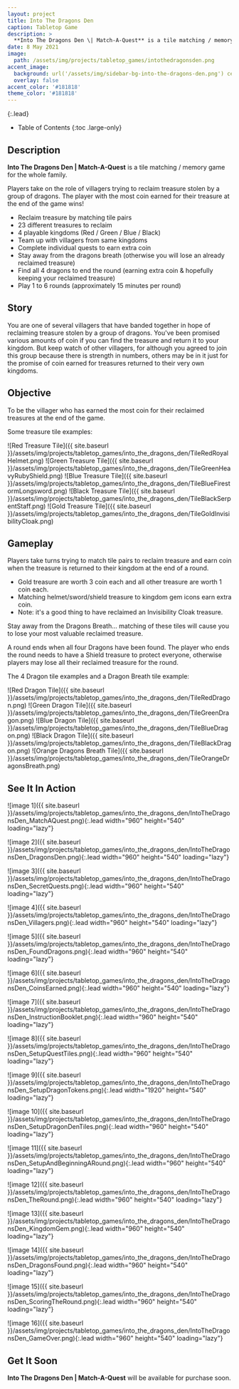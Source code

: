 ```yaml
---
layout: project
title: Into The Dragons Den
caption: Tabletop Game
description: >
  **Into The Dragons Den \| Match-A-Quest** is a tile matching / memory game about reclaiming treasure stolen by a group of dragons.
date: 8 May 2021
image: 
  path: /assets/img/projects/tabletop_games/intothedragonsden.png
accent_image: 
  background: url('/assets/img/sidebar-bg-into-the-dragons-den.png') center/cover
  overlay: false
accent_color: '#181818'
theme_color: '#181818'
---
```


{:.lead}

- Table of Contents
{:toc .large-only}

## Description

**Into The Dragons Den \| Match-A-Quest** is a tile matching / memory game for the whole family.

Players take on the role of villagers trying to reclaim treasure stolen by a group of dragons.
The player with the most coin earned for their treasure at the end of the game wins!

* Reclaim treasure by matching tile pairs
* 23 different treasures to reclaim
* 4 playable kingdoms (Red / Green / Blue / Black)
* Team up with villagers from same kingdoms
* Complete individual quests to earn extra coin
* Stay away from the dragons breath (otherwise you will lose an already reclaimed treasure)
* Find all 4 dragons to end the round (earning extra coin & hopefully keeping your reclaimed treasure)
* Play 1 to 6 rounds (approximately 15 minutes per round)

## Story

You are one of several villagers that have banded together in hope of reclaiming treasure stolen by a group of dragons. You've been promised various amounts of coin if you can find the treasure and return it to your kingdom. But keep watch of other villagers, for although you agreed to join this group because there is strength in numbers, others may be in it just for the promise of coin earned for treasures returned to their very own kingdoms.

## Objective

To be the villager who has earned the most coin for their reclaimed treasures at the end of the game.

Some treasure tile examples:

![Red Treasure Tile]({{ site.baseurl }}/assets/img/projects/tabletop_games/into_the_dragons_den/TileRedRoyalHelmet.png)
![Green Treasure Tile]({{ site.baseurl }}/assets/img/projects/tabletop_games/into_the_dragons_den/TileGreenHeavyRubyShield.png)
![Blue Treasure Tile]({{ site.baseurl }}/assets/img/projects/tabletop_games/into_the_dragons_den/TileBlueFirestormLongsword.png)
![Black Treasure Tile]({{ site.baseurl }}/assets/img/projects/tabletop_games/into_the_dragons_den/TileBlackSerpentStaff.png)
![Gold Treasure Tile]({{ site.baseurl }}/assets/img/projects/tabletop_games/into_the_dragons_den/TileGoldInvisibilityCloak.png)

## Gameplay

Players take turns trying to match tile pairs to reclaim treasure and earn coin when the treasure is returned to their kingdom at the end of a round. 

* Gold treasure are worth 3 coin each and all other treasure are worth 1 coin each. 
* Matching helmet/sword/shield treasure to kingdom gem icons earn extra coin. 
* Note: it's a good thing to have reclaimed an Invisibility Cloak treasure.

Stay away from the Dragons Breath... matching of these tiles will cause you to lose your most valuable reclaimed treasure.

A round ends when all four Dragons have been found. The player who ends the round needs to have a Shield treasure to protect everyone, otherwise players may lose all their reclaimed treasure for the round. 

The 4 Dragon tile examples and a Dragon Breath tile example:

![Red Dragon Tile]({{ site.baseurl }}/assets/img/projects/tabletop_games/into_the_dragons_den/TileRedDragon.png)
![Green Dragon Tile]({{ site.baseurl }}/assets/img/projects/tabletop_games/into_the_dragons_den/TileGreenDragon.png)
![Blue Dragon Tile]({{ site.baseurl }}/assets/img/projects/tabletop_games/into_the_dragons_den/TileBlueDragon.png)
![Black Dragon Tile]({{ site.baseurl }}/assets/img/projects/tabletop_games/into_the_dragons_den/TileBlackDragon.png)
![Orange Dragons Breath Tile]({{ site.baseurl }}/assets/img/projects/tabletop_games/into_the_dragons_den/TileOrangeDragonsBreath.png)

## See It In Action

![image 1]({{ site.baseurl }}/assets/img/projects/tabletop_games/into_the_dragons_den/IntoTheDragonsDen_MatchAQuest.png){:.lead width="960" height="540" loading="lazy"}

![image 2]({{ site.baseurl }}/assets/img/projects/tabletop_games/into_the_dragons_den/IntoTheDragonsDen_DragonsDen.png){:.lead width="960" height="540" loading="lazy"}

![image 3]({{ site.baseurl }}/assets/img/projects/tabletop_games/into_the_dragons_den/IntoTheDragonsDen_SecretQuests.png){:.lead width="960" height="540" loading="lazy"}

![image 4]({{ site.baseurl }}/assets/img/projects/tabletop_games/into_the_dragons_den/IntoTheDragonsDen_Villagers.png){:.lead width="960" height="540" loading="lazy"}

![image 5]({{ site.baseurl }}/assets/img/projects/tabletop_games/into_the_dragons_den/IntoTheDragonsDen_FoundDragons.png){:.lead width="960" height="540" loading="lazy"}

![image 6]({{ site.baseurl }}/assets/img/projects/tabletop_games/into_the_dragons_den/IntoTheDragonsDen_CoinsEarned.png){:.lead width="960" height="540" loading="lazy"}

![image 7]({{ site.baseurl }}/assets/img/projects/tabletop_games/into_the_dragons_den/IntoTheDragonsDen_InstructionBooklet.png){:.lead width="960" height="540" loading="lazy"}

![image 8]({{ site.baseurl }}/assets/img/projects/tabletop_games/into_the_dragons_den/IntoTheDragonsDen_SetupQuestTiles.png){:.lead width="960" height="540" loading="lazy"}

![image 9]({{ site.baseurl }}/assets/img/projects/tabletop_games/into_the_dragons_den/IntoTheDragonsDen_SetupDragonTokens.png){:.lead width="1920" height="540" loading="lazy"}

![image 10]({{ site.baseurl }}/assets/img/projects/tabletop_games/into_the_dragons_den/IntoTheDragonsDen_SetupDragonDenTiles.png){:.lead width="960" height="540" loading="lazy"}

![image 11]({{ site.baseurl }}/assets/img/projects/tabletop_games/into_the_dragons_den/IntoTheDragonsDen_SetupAndBeginningARound.png){:.lead width="960" height="540" loading="lazy"}

![image 12]({{ site.baseurl }}/assets/img/projects/tabletop_games/into_the_dragons_den/IntoTheDragonsDen_TheRound.png){:.lead width="960" height="540" loading="lazy"}

![image 13]({{ site.baseurl }}/assets/img/projects/tabletop_games/into_the_dragons_den/IntoTheDragonsDen_KingdomGem.png){:.lead width="960" height="540" loading="lazy"}

![image 14]({{ site.baseurl }}/assets/img/projects/tabletop_games/into_the_dragons_den/IntoTheDragonsDen_DragonsFound.png){:.lead width="960" height="540" loading="lazy"}

![image 15]({{ site.baseurl }}/assets/img/projects/tabletop_games/into_the_dragons_den/IntoTheDragonsDen_ScoringTheRound.png){:.lead width="960" height="540" loading="lazy"}

![image 16]({{ site.baseurl }}/assets/img/projects/tabletop_games/into_the_dragons_den/IntoTheDragonsDen_GameOver.png){:.lead width="960" height="540" loading="lazy"}

## Get It Soon

**Into The Dragons Den \| Match-A-Quest** will be available for purchase soon.

<!-- ## Get It Now

Use the link below to get **Into The Dragons Den \| Match-A-Quest**.  

[Into The Dragons Den / 2019 Red](https://www.thegamecrafter.com/games/into-the-dragons-den-red-1){:target="_blank"}

## &nbsp;

*Games are produced and shipped by [The Game Crafter](https://www.thegamecrafter.com){:target="_blank"}*

[![The Game Crafter]({{ site.baseurl }}/assets/img/tools/thegamecrafter.png "The Game Crafter")](https://www.thegamecrafter.com){:target="_blank" : .no-mark} -->
